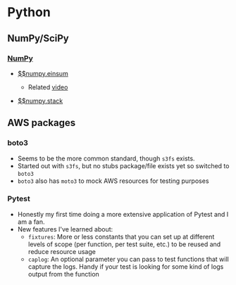 # Python

## NumPy/SciPy

### [NumPy](https://numpy.org/doc/stable/)

- [$$numpy.einsum](https://numpy.org/doc/2.1/reference/generated/numpy.einsum.html)

  - Related [video](https://www.youtube.com/watch?v=CLrTj7D2fLM)

- [$$numpy.stack](https://numpy.org/doc/stable/reference/generated/numpy.stack.html)

## AWS packages

### boto3

- Seems to be the more common standard, though `s3fs` exists.
- Started out with `s3fs`, but no stubs package/file exists yet so switched to `boto3`
- `boto3` also has `moto3` to mock AWS resources for testing purposes

### Pytest

- Honestly my first time doing a more extensive application of Pytest and I am a fan.
- New features I've learned about:
  - `fixtures`: More or less constants that you can set up at different levels of scope (per function, per test suite, etc.) to be reused and reduce resource usage
  - `caplog`: An optional parameter you can pass to test functions that will capture the logs. Handy if your test is looking for some kind of logs output from the function

